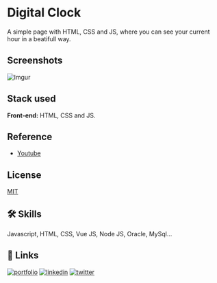# Digital Clock

A simple page with HTML, CSS and JS, where you can see your current hour in a beatifull way.

## Screenshots

![Imgur](https://i.imgur.com/9LAOJ1s.png)

## Stack used

**Front-end:** HTML, CSS and JS.

## Reference

- [Youtube](https://www.youtube.com/watch?v=GK0ok3ZCXwM)

## License

[MIT](https://choosealicense.com/licenses/mit/)

## 🛠 Skills

Javascript, HTML, CSS, Vue JS, Node JS, Oracle, MySql...

## 🔗 Links

[![portfolio](https://img.shields.io/badge/my_portfolio-000?style=for-the-badge&logo=ko-fi&logoColor=white)](https://linktr.ee/gabrielfredo)
[![linkedin](https://img.shields.io/badge/linkedin-0A66C2?style=for-the-badge&logo=linkedin&logoColor=white)](https://www.linkedin.com/in/gabriel-fredo-38211650/)
[![twitter](https://img.shields.io/badge/twitter-1DA1F2?style=for-the-badge&logo=twitter&logoColor=white)](https://twitter.com/gafredo)

